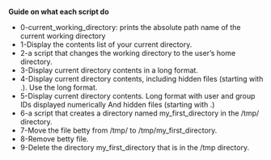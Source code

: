 **Guide on what each script do**
- 0-current\_working\_directory: prints the absolute path name of the current working directory
- 1-Display the contents list of your current directory.
- 2-a script that changes the working directory to the user’s home directory.
- 3-Display current directory contents in a long format.
- 4-Display current directory contents, including hidden files (starting with .). Use the long format.
- 5-Display current directory contents.
Long format
with user and group IDs displayed numerically
And hidden files (starting with .)
- 6-a script that creates a directory named my\_first\_directory in the /tmp/ directory.
- 7-Move the file betty from /tmp/ to /tmp/my\_first\_directory.
- 8-Remove betty file.
- 9-Delete the directory my\_first\_directory that is in the /tmp directory.

